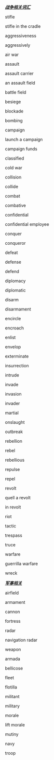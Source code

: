 ***<u>战争相关词汇</u>***

stifle

stifle in the cradle

aggressiveness

aggressively

air war

assault

assault carrier

an assault field

battle field

besiege

blockade

bombing

campaign

launch a campaign

campaign funds

classified

cold war

collision

collide

combat

combative

confidential

confidential employee

conquer

conqueror

defeat

defense

defend

diplomacy

diplomatic

disarm

disarmament

encircle

encroach

enlist

envelop

exterminate

insurrection

intrude

invade

invasion

invader

martial

onslaught

outbreak

rebellion

rebel

rebellious

repulse

repel

revolt

quell a revolt

in revolt

riot

tactic

trespass

truce

warfare

guerrilla warfare

wreck



***<u>军事相关</u>***

airfield

armament

cannon

fortress

radar

navigation radar

weapon

armada

bellicose

fleet

flotilla

militant

military

morale

lift morale

mutiny

navy

troop

